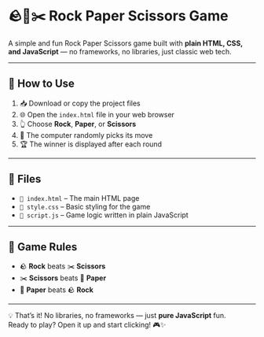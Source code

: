 # 🪨📄✂️ Rock Paper Scissors Game

A simple and fun Rock Paper Scissors game built with **plain HTML, CSS, and JavaScript** — no frameworks, no libraries, just classic web tech.

---

## 🚀 How to Use

1. 📥 Download or copy the project files  
2. 🌐 Open the `index.html` file in your web browser  
3. 👆 Choose **Rock**, **Paper**, or **Scissors**  
4. 🤖 The computer randomly picks its move  
5. 🏆 The winner is displayed after each round

---

## 📁 Files

- `📄 index.html` – The main HTML page  
- `🎨 style.css` – Basic styling for the game  
- `🧠 script.js` – Game logic written in plain JavaScript  

---

## 📜 Game Rules

- 🪨 **Rock** beats ✂️ **Scissors**
- ✂️ **Scissors** beats 📄 **Paper**
- 📄 **Paper** beats 🪨 **Rock**

---

💡 That’s it! No libraries, no frameworks — just **pure JavaScript** fun.  
Ready to play? Open it up and start clicking! 🎮✨
